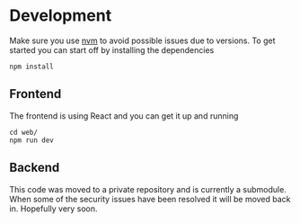 # Development

Make sure you use [nvm][0] to avoid possible issues due to versions.
To get started you can start off by installing the dependencies

```
npm install
```

## Frontend

The frontend is using React and you can get it up and running

```
cd web/
npm run dev
```

## Backend

This code was moved to a private repository and is currently a submodule.
When some of the security issues have been resolved it will be moved back
in. Hopefully very soon.

[0]: https://github.com/nvm-sh/nvm
